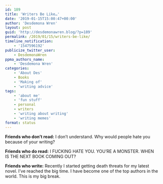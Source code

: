 ```yaml
---
id: 189
title: 'Writers Be Like…'
date: '2019-01-15T15:00:47+00:00'
author: 'Desdemona Wren'
layout: post
guid: 'http://desdemonawren.blog/?p=189'
permalink: /2019/01/15/writers-be-like/
timeline_notification:
    - '1547596192'
publicize_twitter_user:
    - DesdemonaWren
ppma_authors_name:
    - 'Desdemona Wren'
categories:
    - 'About Des'
    - Books
    - 'Making of'
    - 'writing advice'
tags:
    - 'about me'
    - 'fun stuff'
    - personal
    - writers
    - 'writing about writing'
    - 'writing memes'
format: status
---
```


**Friends who don’t read:** I don’t understand. Why would people hate you because of your writing?

**Friends who do read:** I FUCKING HATE YOU. YOU’RE A MONSTER. WHEN IS THE NEXT BOOK COMING OUT?

**Friends who write:** Recently I started getting death threats for my latest novel. I’ve reached the big time. I have become one of the top authors in the world. This is my big break.
